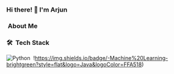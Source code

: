 ### Hi there! 👋 I'm Arjun

### &nbsp;About Me


 

### 🛠 &nbsp;Tech Stack

![Python](https://img.shields.io/badge/python-python-green)&nbsp;
!https://img.shields.io/badge/-Machine%20Learning-brightgreen?style=flat&logo=Java&logoColor=FFA518)&nbsp;
